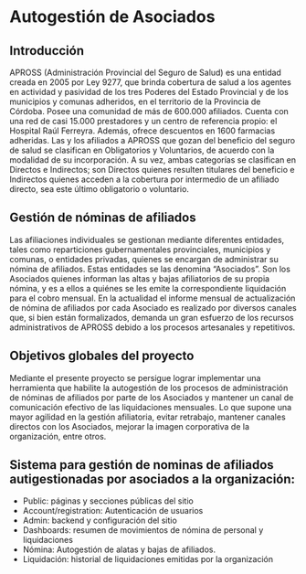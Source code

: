 <h1>Autogestión de Asociados</h1>

<h2>Introducción</h2>
APROSS (Administración Provincial del Seguro de Salud) es una entidad creada en 2005 por Ley 9277, que brinda cobertura de salud a los agentes en actividad y pasividad de los tres Poderes del Estado Provincial y de los municipios y comunas adheridos, en el territorio de la Provincia de Córdoba.
Posee una comunidad de más de 600.000 afiliados. Cuenta con una red de casi 15.000 prestadores y un centro de referencia propio: el Hospital Raúl Ferreyra. Además, ofrece descuentos en 1600 farmacias adheridas.
Las y los afiliados a APROSS que gozan del beneficio del seguro de salud se clasifican en Obligatorios y Voluntarios, de acuerdo con la modalidad de su incorporación. A su vez, ambas categorías se clasifican en Directos e Indirectos; son Directos quienes resulten titulares del beneficio e Indirectos quienes acceden a la cobertura por intermedio de un afiliado directo, sea este último obligatorio o voluntario.

<h2>Gestión de nóminas de afiliados</h2>
Las afiliaciones individuales se gestionan mediante diferentes entidades, tales como reparticiones gubernamentales provinciales, municipios y comunas, o entidades privadas, quienes se encargan de administrar su nómina de afiliados. Estas entidades se las denomina “Asociados”. 
Son los Asociados quienes informan las altas y bajas afiliatorios de su propia nómina, y es a ellos a quiénes se les emite la correspondiente liquidación para el cobro mensual.
En la actualidad el informe mensual de actualización de nómina de afiliados por cada Asociado es realizado por diversos canales que, si bien están formalizados, demanda un gran esfuerzo de los recursos administrativos de APROSS debido a los procesos artesanales y repetitivos.

<h2>Objetivos globales del proyecto</h2>
Mediante el presente proyecto se persigue lograr implementar una herramienta que habilite la autogestión de los procesos de administración de nóminas de afiliados por parte de los Asociados y mantener un canal de comunicación efectivo de las liquidaciones mensuales.  Lo que supone una mayor agilidad en la gestión afiliatoria, evitar retrabajo, mantener canales directos con los Asociados, mejorar la imagen corporativa de la organización, entre otros.

<h2>Sistema para gestión de nominas de afiliados autigestionadas por asociados a la organización:</h2>
<ul>
<li>Public: páginas y secciones públicas del sitio</li>
<li>Account/registration: Autenticación de usuarios</li>
<li>Admin: backend y configuración del sitio</li>
<li>Dashboards: resumen de movimientos de nómina de personal y liquidaciones</li>
<li>Nómina: Autogestión de alatas y bajas de afiliados.</li>
<li>Liquidación: historial de liquidaciones emitidas por la organización</li>
</ul>
